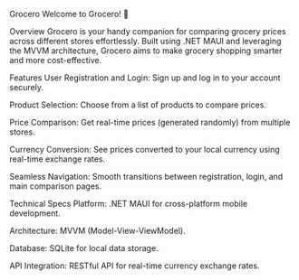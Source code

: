 Grocero
Welcome to Grocero! 🛒

Overview
Grocero is your handy companion for comparing grocery prices across different stores effortlessly. Built using .NET MAUI and leveraging the MVVM architecture, Grocero aims to make grocery shopping smarter and more cost-effective.

Features
User Registration and Login: Sign up and log in to your account securely.

Product Selection: Choose from a list of products to compare prices.

Price Comparison: Get real-time prices (generated randomly) from multiple stores.

Currency Conversion: See prices converted to your local currency using real-time exchange rates.

Seamless Navigation: Smooth transitions between registration, login, and main comparison pages.

Technical Specs
Platform: .NET MAUI for cross-platform mobile development.

Architecture: MVVM (Model-View-ViewModel).

Database: SQLite for local data storage.

API Integration: RESTful API for real-time currency exchange rates.
